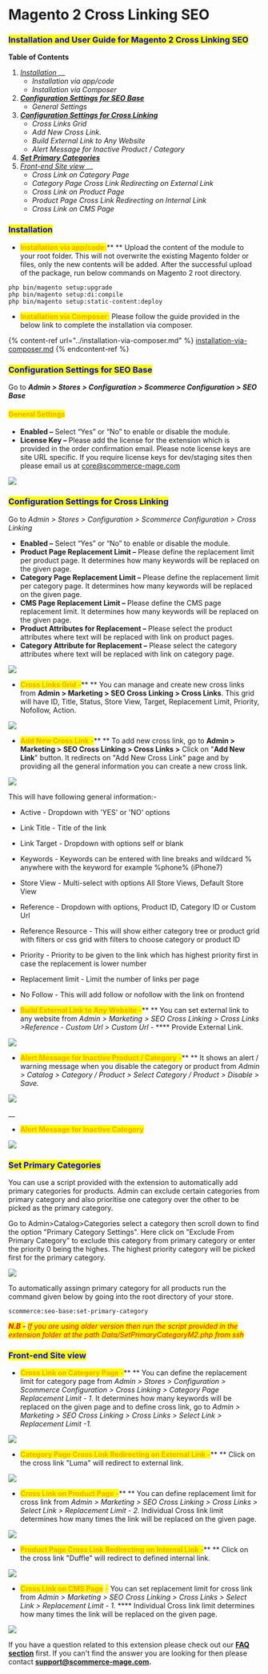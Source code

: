 # Magento 2 Cross Linking SEO

### <mark style="color:blue;">Installation and User Guide for Magento 2 Cross Linking SEO</mark>&#x20;

**Table of Contents**

1. [_Installation_ ](magento-2-cross-linking-seo.md#\_toc\_250004)__
   * _Installation via app/code_
   * _Installation via Composer_
2. __[_Configuration Settings for SEO Base_ ](magento-2-cross-linking-seo.md#\_toc\_250003)__
   * _General Settings_&#x20;
3. __[_Configuration Settings for Cross Linking_ ](magento-2-cross-linking-seo.md#\_toc\_250001)__
   * _Cross Links Grid_&#x20;
   * _Add New Cross Link._&#x20;
   * _Build External Link to Any Website_&#x20;
   * _Alert Message for Inactive Product / Category_&#x20;
4. __[_Set Primary Categories_](magento-2-cross-linking-seo.md#set-primary-categories)__
5. [_Front-end Site view_ ](magento-2-cross-linking-seo.md#\_toc\_250000)__
   * _Cross Link on Category Page_&#x20;
   * _Category Page Cross Link Redirecting on External Link_&#x20;
   * _Cross Link on Product Page_&#x20;
   * _Product Page Cross Link Redirecting on Internal Link_&#x20;
   * _Cross Link on CMS Page_&#x20;

### <mark style="color:blue;">Installation</mark> <a href="#_toc_250004" id="_toc_250004"></a>

* <mark style="color:orange;">**Installation via app/code:**</mark>** ** Upload the content of the module to your root folder. This will not overwrite the existing Magento folder or files, only the new contents will be added. After the successful upload of the package, run below commands on Magento 2 root directory.

```
php bin/magento setup:upgrade
php bin/magento setup:di:compile
php bin/magento setup:static-content:deploy
```

* <mark style="color:orange;">**Installation via Composer:**</mark> Please follow the guide provided in the below link to complete the installation via composer.

{% content-ref url="../installation-via-composer.md" %}
[installation-via-composer.md](../installation-via-composer.md)
{% endcontent-ref %}

### <mark style="color:blue;">Configuration Settings for SEO Base</mark> <a href="#_toc_250003" id="_toc_250003"></a>

Go to _**Admin > Stores > Configuration > Scommerce Configuration > SEO Base**_

#### <mark style="color:orange;">General Settings</mark> <a href="#_toc_250002" id="_toc_250002"></a>

* **Enabled –** Select “Yes” or “No” to enable or disable the module.
* **License Key –** Please add the license for the extension which is provided in the order confirmation email. Please note license keys are site URL specific. If you require license keys for dev/staging sites then please email us at [core@scommerce-mage.com](mailto:core@scommerce-mage.com)

![](../../.gitbook/assets/config\_seo.png)

### <mark style="color:blue;">Configuration Settings for Cross Linking</mark> <a href="#_toc_250001" id="_toc_250001"></a>

Go to _Admin > Stores > Configuration > Scommerce Configuration > Cross Linking_

* **Enabled –** Select “Yes” or “No” to enable or disable the module.
* **Product Page Replacement Limit –** Please define the replacement limit per product page. It determines how many keywords will be replaced on the given page.
* **Category Page Replacement Limit –** Please define the replacement limit per category page. It determines how many keywords will be replaced on the given page.
* **CMS Page Replacement Limit –** Please define the CMS page replacement limit. It determines how many keywords will be replaced on the given page.
* **Product Attributes for Replacement –** Please select the product attributes where text will be replaced with link on product pages.
* **Category Attribute for Replacement –** Please select the category attributes where text will be replaced with link on category page.

![](../../.gitbook/assets/general\_crosslinking.png)

* <mark style="color:orange;">**Cross Links Grid -**</mark>** ** You can manage and create new cross links from **Admin > Marketing > SEO Cross Linking > Cross Links**. This grid will have ID, Title, Status, Store View, Target, Replacement Limit, Priority, Nofollow, Action.

![](../../.gitbook/assets/crosslinks\_grid.png)

* <mark style="color:orange;">**Add New Cross Link -**</mark>** ** To add new cross link, go to **Admin > Marketing > SEO Cross Linking > Cross Links >** Click on "**Add New Link**" button. It redirects on "Add New Cross Link" page and by providing all the general information you can create a new cross link.

![](../../.gitbook/assets/addnewcrosslink.png)

This will have following general information:-

* Active - Dropdown with 'YES' or 'NO' options
* Link Title - Title of the link
* Link Target - Dropdown with options self or blank
* Keywords - Keywords can be entered with line breaks and wildcard % anywhere with the keyword for example %phone% (iPhone7)
* Store View - Multi-select with options All Store Views, Default Store View
* Reference - Dropdown with options, Product ID, Category ID or Custom Url
* Reference Resource - This will show either category tree or product grid with filters or css grid with filters to choose category or product ID
* Priority - Priority to be given to the link which has highest priority first in case the replacement is lower number
* Replacement limit - Limit the number of links per page
* No Follow - This will add follow or nofollow with the link on frontend



* <mark style="color:orange;">**Build External Link to Any Website -**</mark>** ** You can set external link to any website from _Admin > Marketing > SEO Cross Linking > Cross Links >Reference - Custom Url > Custom Url_ - **** Provide External Link.

![](<../../.gitbook/assets/5 (63)>)

* <mark style="color:orange;">**Alert Message for Inactive Product / Category -**</mark>** ** It shows an alert / warning message when you disable the category or product from _Admin > Catalog > Category / Product > Select Category / Product > Disable > Save._

![](../../.gitbook/assets/alertinactivecategory.jpg)

__

* <mark style="color:orange;">**Alert Message for Inactive Category**</mark>

![](../../.gitbook/assets/alertinactive.jpg)

### <mark style="color:blue;">Set Primary Categories</mark>

You can use a script provided with the extension to automatically add primary categories for products. Admin can exclude certain categories from primary category and also prioritise one category over the other to be picked as the primary category.

Go to Admin>Catalog>Categories select a category then scroll down to find the option "Primary Category Settings". Here click on "Exclude From Primary Category" to exclude this category from primary category or enter the priority 0 being the highes. The highest priority category will be picked first for the primary category.

![](<../../.gitbook/assets/1 (3) (1).png>)

To automatically assingn primary category for all products run the command given below by going into the root directory of your store.

```
scommerce:seo-base:set-primary-category
```

_<mark style="color:red;">**N.B -**</mark>_ _<mark style="color:red;">If you are using older version then run the script provided in the extension folder at the path Data/SetPrimaryCategoryM2.php from ssh</mark>_

### <mark style="color:blue;">Front-end Site view</mark> <a href="#_toc_250000" id="_toc_250000"></a>

* <mark style="color:orange;">**Cross Link on Category Page -**</mark>** ** You can define the replacement limit for category page from _Admin > Stores > Configuration > Scommerce Configuration > Cross Linking > Category Page Replacement Limit - 1_. It determines how many keywords will be replaced on the given page and to define cross link, go to _Admin > Marketing > SEO Cross Linking > Cross Links > Select Link > Replacement Limit -1._

![](../../.gitbook/assets/crosslinkoncategory.jpg)

* <mark style="color:orange;">**Category Page Cross Link Redirecting on External Link -**</mark>** ** Click on the cross link "Luma" will redirect to external link.

![](../../.gitbook/assets/categorypagecrosslink.jpg)

* <mark style="color:orange;">**Cross Link on Product Page -**</mark>** ** You can define replacement limit for cross link from _Admin > Marketing > SEO Cross Linking > Cross Links > Select Link > Replacement Limit - 2._ Individual Cross link limit determines how many times the link will be replaced on the given page.

![](../../.gitbook/assets/crosslinkonproduct.jpg)



* <mark style="color:orange;">**Product Page Cross Link Redirecting on Internal Link -**</mark>** ** Click on the cross link "Duffle" will redirect to defined internal link.

![](../../.gitbook/assets/productpagecrosslink.jpg)

* <mark style="color:orange;">**Cross Link on CMS Page**</mark> <mark style="color:orange;"></mark><mark style="color:orange;">-</mark> You can set replacement limit for cross link from _Admin > Marketing > SEO Cross Linking > Cross Links > Select Link > Replacement Limit - 1._ **** Individual Cross link limit determines how many times the link will be replaced on the given page.

![](../../.gitbook/assets/crosslinkoncms.jpg)

If you have a question related to this extension please check out our [**FAQ section**](https://www.scommerce-mage.com/magento-2-cross-linking-seo.html#faq) first. If you can't find the answer you are looking for then please contact [**support@scommerce-mage.com**](mailto:core@scommerce-mage.com)**.**
